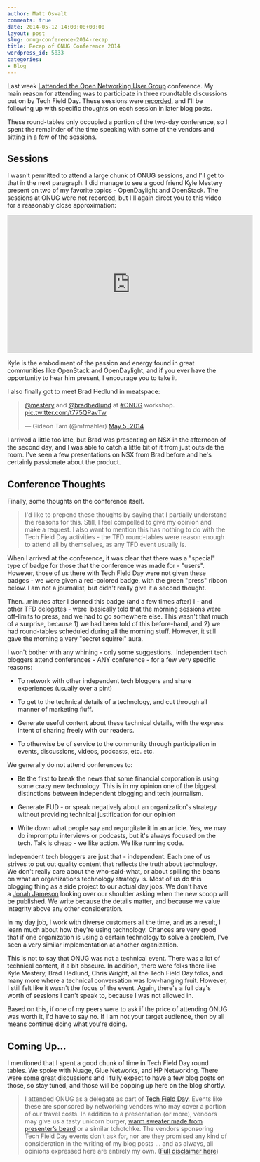 ```yaml
---
author: Matt Oswalt
comments: true
date: 2014-05-12 14:00:08+00:00
layout: post
slug: onug-conference-2014-recap
title: Recap of ONUG Conference 2014
wordpress_id: 5833
categories:
- Blog
---
```


Last week [I attended the Open Networking User Group](http://keepingitclassless.net/2014/05/onug-2014/) conference. My main reason for attending was to participate in three roundtable discussions put on by Tech Field Day. These sessions were [recorded](http://vimeo.com/album/2863232), and I'll be following up with specific thoughts on each session in later blog posts.

These round-tables only occupied a portion of the two-day conference, so I spent the remainder of the time speaking with some of the vendors and sitting in a few of the sessions.

## Sessions

I wasn't permitted to attend a large chunk of ONUG sessions, and I'll get to that in the next paragraph. I did manage to see a good friend Kyle Mestery present on two of my favorite topics - OpenDaylight and OpenStack. The sessions at ONUG were not recorded, but I'll again direct you to this video for a reasonably close approximation:

<div style="text-align: center"><iframe width="560" height="315" src="https://www.youtube.com/embed/3MkCiHeH_Fo" frameborder="0" allowfullscreen></iframe></div>

Kyle is the embodiment of the passion and energy found in great communities like OpenStack and OpenDaylight, and if you ever have the opportunity to hear him present, I encourage you to take it.

I also finally got to meet Brad Hedlund in meatspace:

<blockquote class="twitter-tweet" lang="en"><p lang="en" dir="ltr"><a href="https://twitter.com/mestery">@mestery</a> and <a href="https://twitter.com/bradhedlund">@bradhedlund</a> at <a href="https://twitter.com/hashtag/ONUG?src=hash">#ONUG</a> workshop. <a href="http://t.co/t775QPavTw">pic.twitter.com/t775QPavTw</a></p>&mdash; Gideon Tam (@mfmahler) <a href="https://twitter.com/mfmahler/status/463379889027293184">May 5, 2014</a></blockquote>
<script async src="//platform.twitter.com/widgets.js" charset="utf-8"></script>

I arrived a little too late, but Brad was presenting on NSX in the afternoon of the second day, and I was able to catch a little bit of it from just outside the room. I've seen a few presentations on NSX from Brad before and he's certainly passionate about the product.

## Conference Thoughts

Finally, some thoughts on the conference itself.

> I'd like to prepend these thoughts by saying that I partially understand the reasons for this. Still, I feel compelled to give my opinion and make a request. I also want to mention this has nothing to do with the Tech Field Day activities - the TFD round-tables were reason enough to attend all by themselves, as any TFD event usually is.

When I arrived at the conference, it was clear that there was a "special" type of badge for those that the conference was made for - "users". However, those of us there with Tech Field Day were not given these badges - we were given a red-colored badge, with the green "press" ribbon below. I am not a journalist, but didn't really give it a second thought.

Then...minutes after I donned this badge (and a few times after) I - and other TFD delegates - were  basically told that the morning sessions were off-limits to press, and we had to go somewhere else. This wasn't that much of a surprise, because 1) we had been told of this before-hand, and 2) we had round-tables scheduled during all the morning stuff. However, it still gave the morning a very "secret squirrel" aura.

I won't bother with any whining - only some suggestions.  Independent tech bloggers attend conferences - ANY conference - for a few very specific reasons:

  * To network with other independent tech bloggers and share experiences (usually over a pint)
	
  * To get to the technical details of a technology, and cut through all manner of marketing fluff.
	
  * Generate useful content about these technical details, with the express intent of sharing freely with our readers.
	
  * To otherwise be of service to the community through participation in events, discussions, videos, podcasts, etc. etc.

We generally do not attend conferences to:
	
  * Be the first to break the news that some financial corporation is using some crazy new technology. This is in my opinion one of the biggest distinctions between independent blogging and tech journalism.

  * Generate FUD - or speak negatively about an organization's strategy without providing technical justification for our opinion
	
  * Write down what people say and regurgitate it in an article. Yes, we may do impromptu interviews or podcasts, but it's always focused on the tech. Talk is cheap - we like action. We like running code.

Independent tech bloggers are just that - independent. Each one of us strives to put out quality content that reflects the truth about technology. We don't really care about the who-said-what, or about spilling the beans on what an organizations technology strategy is. Most of us do this blogging thing as a side project to our actual day jobs. We don't have a [Jonah Jameson](http://en.wikipedia.org/wiki/J._Jonah_Jameson) looking over our shoulder asking when the new scoop will be published. We write because the details matter, and because we value integrity above any other consideration.

In my day job, I work with diverse customers all the time, and as a result, I learn much about how they're using technology. Chances are very good that if one organization is using a certain technology to solve a problem, I've seen a very similar implementation at another organization.

This is not to say that ONUG was not a technical event. There was a lot of technical content, if a bit obscure. In addition, there were folks there like Kyle Mestery, Brad Hedlund, Chris Wright, all the Tech Field Day folks, and many more where a technical conversation was low-hanging fruit. However, I still felt like it wasn't the focus of the event. Again, there's a full day's worth of sessions I can't speak to, because I was not allowed in.

Based on this, if one of my peers were to ask if the price of attending ONUG was worth it, I'd have to say no. If I am not your target audience, then by all means continue doing what you're doing.

## Coming Up...

I mentioned that I spent a good chunk of time in Tech Field Day round tables. We spoke with Nuage, Glue Networks, and HP Networking. There were some great discussions and I fully expect to have a few blog posts on those, so stay tuned, and those will be popping up here on the blog shortly.

> I attended ONUG as a delegate as part of [Tech Field Day](http://techfieldday.com/about/). Events like these are sponsored by networking vendors who may cover a portion of our travel costs. In addition to a presentation (or more), vendors may give us a tasty unicorn burger, [warm sweater made from presenter’s beard](http://www.youtube.com/watch?v=oQrJk9JzW8o) or a similar tchotchke. The vendors sponsoring Tech Field Day events don’t ask for, nor are they promised any kind of consideration in the writing of my blog posts … and as always, all opinions expressed here are entirely my own. ([Full disclaimer here](http://keepingitclassless.net/disclaimers/))
